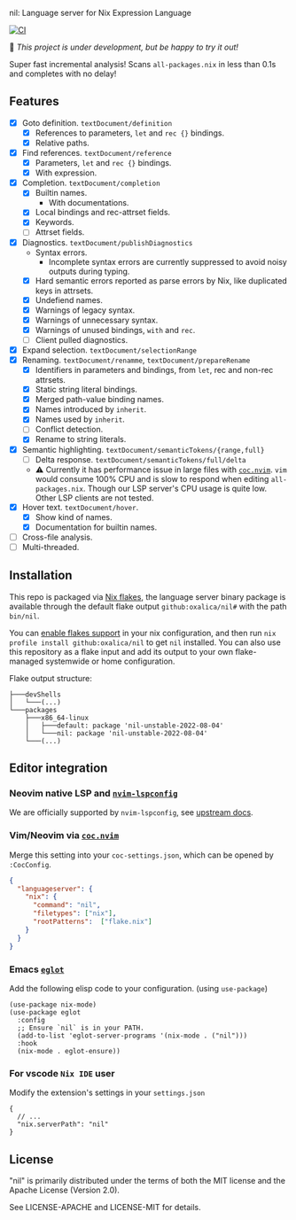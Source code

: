 nil: Language server for Nix Expression Language

[![CI](https://github.com/oxalica/nil/actions/workflows/ci.yml/badge.svg)](https://github.com/oxalica/nil/actions/workflows/ci.yml)

🚧 *This project is under development, but be happy to try it out!*

Super fast incremental analysis! Scans `all-packages.nix` in less than 0.1s and completes with no delay!

## Features

- [x] Goto definition. `textDocument/definition`
  - [x] References to parameters, `let` and `rec {}` bindings.
  - [x] Relative paths.
- [x] Find references. `textDocument/reference`
  - [x] Parameters, `let` and `rec {}` bindings.
  - [x] With expression.
- [x] Completion. `textDocument/completion`
  - [x] Builtin names.
    - With documentations.
  - [x] Local bindings and rec-attrset fields.
  - [x] Keywords.
  - [ ] Attrset fields.
- [x] Diagnostics. `textDocument/publishDiagnostics`
  - Syntax errors. 
    - Incomplete syntax errors are currently suppressed to avoid noisy outputs during typing.
  - [x] Hard semantic errors reported as parse errors by Nix, like duplicated keys in attrsets.
  - [x] Undefiend names.
  - [x] Warnings of legacy syntax.
  - [x] Warnings of unnecessary syntax.
  - [x] Warnings of unused bindings, `with` and `rec`.
  - [ ] Client pulled diagnostics.
- [x] Expand selection. `textDocument/selectionRange`
- [x] Renaming. `textDocument/renamme`, `textDocument/prepareRename`
  - [x] Identifiers in parameters and bindings, from `let`, rec and non-rec attrsets.
  - [x] Static string literal bindings.
  - [x] Merged path-value binding names.
  - [x] Names introduced by `inherit`.
  - [x] Names used by `inherit`.
  - [ ] Conflict detection.
  - [x] Rename to string literals.
- [x] Semantic highlighting. `textDocument/semanticTokens/{range,full}`
  - [ ] Delta response. `textDocument/semanticTokens/full/delta`
  - :warning: Currently it has performance issue in large files with [`coc.nvim`].
    `vim` would consume 100% CPU and is slow to respond when editing `all-packages.nix`.
    Though our LSP server's CPU usage is quite low.
    Other LSP clients are not tested.
- [x] Hover text. `textDocument/hover`.
  - [x] Show kind of names.
  - [x] Documentation for builtin names.
- [ ] Cross-file analysis.
- [ ] Multi-threaded.

## Installation

This repo is packaged via [Nix flakes][nix-flakes], the language server binary package is
available through the default flake output `github:oxalica/nil#` with the path `bin/nil`.

You can [enable flakes support][nix-flakes-install] in your nix configuration, and then
run `nix profile install github:oxalica/nil` to get `nil` installed.
You can also use this repository as a flake input and add its output to your own flake-managed
systemwide or home configuration.

Flake output structure:
```
├───devShells
│   └───(...)
└───packages
    ├───x86_64-linux
    │   ├───default: package 'nil-unstable-2022-08-04'
    │   └───nil: package 'nil-unstable-2022-08-04'
    └───(...)
```

[nix-flakes]: https://nixos.wiki/wiki/Flakes
[nix-flakes-install]: https://nixos.wiki/wiki/Flakes#Installing_flakes

## Editor integration

### Neovim native LSP and [`nvim-lspconfig`]

[`nvim-lspconfig`]: https://github.com/neovim/nvim-lspconfig

We are officially supported by `nvim-lspconfig`, see [upstream docs](https://github.com/neovim/nvim-lspconfig/blob/0fafc3ef648bd612757630097c96b725a36a0476/doc/server_configurations.txt#nil_ls).

### Vim/Neovim via [`coc.nvim`]

[`coc.nvim`]: https://github.com/neoclide/coc.nvim

Merge this setting into your `coc-settings.json`, which can be opened by `:CocConfig`.

```json
{
  "languageserver": {
    "nix": {
      "command": "nil",
      "filetypes": ["nix"],
      "rootPatterns":  ["flake.nix"]
    }
  }
}
```

### Emacs [`eglot`]

[`eglot`]: https://github.com/joaotavora/eglot

Add the following elisp code to your configuration. (using `use-package`)

```elisp
(use-package nix-mode)
(use-package eglot
  :config
  ;; Ensure `nil` is in your PATH.
  (add-to-list 'eglot-server-programs '(nix-mode . ("nil")))
  :hook
  (nix-mode . eglot-ensure))
```

### For vscode `Nix IDE` user

Modify the extension's settings in your `settings.json`

```jsonc
{
  // ...
  "nix.serverPath": "nil"
}
```

## License

"nil" is primarily distributed under the terms of both the MIT
license and the Apache License (Version 2.0).

See LICENSE-APACHE and LICENSE-MIT for details.
